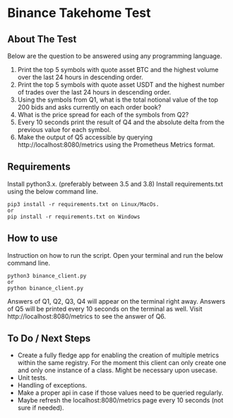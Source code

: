 # Binance Takehome Test
## About The Test
Below are the question to be answered using any programming language.

1. Print the top 5 symbols with quote asset BTC and the highest volume over the last 24 hours in descending order.
2. Print the top 5 symbols with quote asset USDT and the highest number of trades over the last 24 hours in descending order.
3. Using the symbols from Q1, what is the total notional value of the top 200 bids and asks currently on each order book?
4. What is the price spread for each of the symbols from Q2?
5. Every 10 seconds print the result of Q4 and the absolute delta from the previous value for each symbol.
6. Make the output of Q5 accessible by querying http://localhost:8080/metrics using the Prometheus Metrics format.

## Requirements
Install python3.x. (preferably between 3.5 and 3.8)
Install requirements.txt using the below command line.

```
pip3 install -r requirements.txt on Linux/MacOs. 
or
pip install -r requirements.txt on Windows
```

## How to use
Instruction on how to run the script.
Open your terminal and run the below command line. 
```
python3 binance_client.py
or
python binance_client.py
```

Answers of Q1, Q2, Q3, Q4 will appear on the terminal right away. 
Answers of Q5 will be printed every 10 seconds on the terminal as well. 
Visit http://localhost:8080/metrics to see the answer of Q6. 

## To Do / Next Steps
- Create a fully fledge app for enabling the creation of multiple metrics within the same registry. For the moment this client can only create one and only one instance of a class. Might be necessary upon usecase. 
- Unit tests. 
- Handling of exceptions. 
- Make a proper api in case if those values need to be queried regularly. 
- Maybe refresh the localhost:8080/metrics page every 10 seconds (not sure if needed). 

